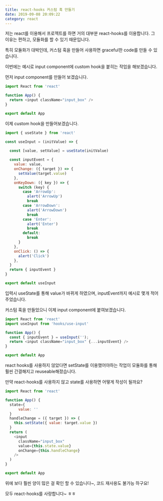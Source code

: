 ```yaml
---
title: react-hooks 커스텀 훅 만들기
date: 2019-09-08 20:09:22
category: react
---
```


저는 react를 이용해서 프로젝트를 하면 거의 대부분 react-hooks를 이용합니다. 그 이유는 편하고, 모듈화를 할 수 있기 때문입니다.

특히 모듈화가 대박인데, 커스텀 훅을 만들어 사용하면 graceful한 code를 만들 수 있습니다.

이번에는 예시로 input component에 custom hook을 붙히는 작업을 해보겠습니다.

먼저 input component를 만들어 보겠습니다.

```javascript
import React from 'react'

function App() {
  return <input className="input_box" /> 
}

export default App
```

이제 custom hook을 만들어보겠습니다.

```javascript
import { useState } from 'react'

const useInput = (initValue) => {

  const [value, setValue] = useState(initValue)
  
  const inputEvent = {
    value: value,
    onChange: ({ target }) => {
      setValue(target.value)
    },
    onKeyDown: ({ key }) => {
      switch (key) {
        case 'ArrowUp':
          alert('ArrowUp')
          break
        case 'ArrowDown':
          alert('ArrowDown')
          break
        case 'Enter':
          alert('Enter')
          break
        default:
          break
      }
    },
    onClick: () => {
      alert('Click')
    },
  }
  return { inputEvent }
}

export default useInput
```

입력시 useState를 통해 value가 바뀌게 하였으며, inputEvent까지 예시로 몇개 적어주었습니다.

커스텀 훅을 만들었으니 이제 input component에 붙여보겠습니다.

```javascript
import React from 'react'
import useInput from 'hooks/use-input'

function App() {
  const { inputEvent } = useInput('');
  return <input className="input_box" {...inputEvent} /> 
}

export default App
```

react hooks를 사용하지 않았다면 setState를 이용했어야하는 작업이 모듈화를 통해 훨씬 간결해지고 reuseable해졌습니다.

만약 react-hooks를 사용하지 않고 state를 사용하면 어떻게 작성이 될까요?

```javascript
import React from 'react'

function App() {
  state={
      value: ''
  }
  handleChange = ({ target }) => {
    this.setState({ value: target.value })
  }
  return (
    <input
      className="input_box"
      value={this.state.value}
	  onChange={this.handleChange}
    /> 
  )
}

export default App
```

위에 보다 훨씬 양이 많은 걸 확인 할 수 있습니다~, 코드 재사용도 불가능 하구요!

모두 react-hooks를 사랑합니다~ ㅎㅎ